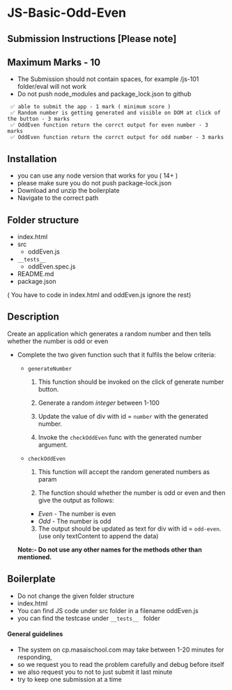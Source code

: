 # JS-Basic-Odd-Even

## Submission Instructions [Please note]

## Maximum Marks - 10

- The Submission should not contain spaces, for example /js-101 folder/eval will not work
- Do not push node_modules and package_lock.json to github

```
 ✅ able to submit the app - 1 mark ( minimum score )
 ✅ Random number is getting generated and visible on DOM at click of the button - 3 marks
 ✅ OddEven function return the corrct output for even number - 3 marks
 ✅ OddEven function return the corrct output for odd number - 3 marks
```

## Installation

- you can use any node version that works for you ( 14+ )
- please make sure you do not push package-lock.json
- Download and unzip the boilerplate
- Navigate to the correct path


## Folder structure

- index.html
- src
  - oddEven.js
- `__tests__`
  - oddEven.spec.js
- README.md
- package.json

( You have to code in index.html and oddEven.js ignore the rest)
## Description

 Create an application which generates a random number and then tells whether the number is odd or even

- Complete the two given function such that it fulfils the below criteria:

  - ```generateNumber```

     1. This function should be invoked on the click of generate number button.

     2. Generate a random *integer* between 1-100

     3. Update the value of div with id = ```number``` with the generated number.

     4. Invoke the ```checkOddEven``` func with the generated number argument.

   - ```checkOddEven```

     1. This function will accept the random generated numbers as param

     2. The function should whether the number is odd or even and then give the output as follows:
       - *Even* - The number is even
       - *Odd* - The number is odd

     3. The output should be updated as text for div with id = ```odd-even```. (use only textContent to append the data)

 

  **Note:- Do not use any other names for the methods other than mentioned.**

  ####

## Boilerplate

- Do not change the given folder structure
- index.html
- You can find JS code under src folder in a filename oddEven.js
- you can find the testcase under `__tests__ ` folder

#### General guidelines

- The system on cp.masaischool.com may take between 1-20 minutes for responding,
- so we request you to read the problem carefully and debug before itself
- we also request you to not to just submit it last minute
- try to keep one submission at a time
